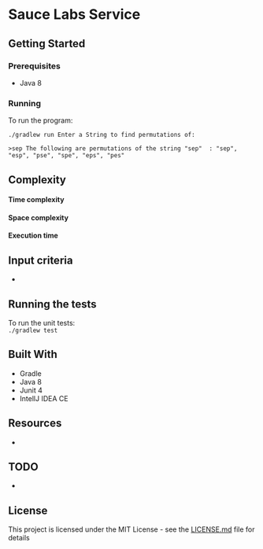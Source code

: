 
  
    
# Sauce Labs Service

    
## Getting Started    
 ### Prerequisites    
 * Java 8    
    
### Running    
 To run the program:    
    
``` ./gradlew run Enter a String to find permutations of: ```    


``` >sep The following are permutations of the string "sep"  : "sep", "esp", "pse", "spe", "eps", "pes" ```

 ## Complexity    
 #### Time complexity  
   
#### Space complexity  
  
  #### Execution time  
 

  
    
## Input criteria    
-
    
## Running the tests    
    
 To run the unit tests:    
``` ./gradlew test ```    
    
 ## Built With    
* Gradle    
* Java 8    
* Junit 4    
* IntellJ IDEA CE    
    
## Resources    
 * 
    
## TODO 
* 
    
    
## License    
 This project is licensed under the MIT License - see the [LICENSE.md](LICENSE.md) file for details
